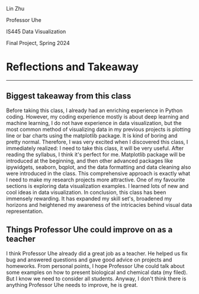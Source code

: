Lin Zhu

Professor Uhe

IS445 Data Visualization

Final Project, Spring 2024

# Reflections and Takeaway 

***********************************************************************
## Biggest takeaway from this class
Before taking this class, I already had an enriching experience in Python coding. However, my coding experience mostly is about deep learning and machine learning, I do not have experience in data visualization, but the most common method of visualizing data in my previous projects is plotting line or bar charts using the matplotlib package. It is kind of boring and pretty normal. Therefore, I was very excited when I discovered this class, I immediately realized: I need to take this class, it will be very useful. After reading the syllabus, I think it's perfect for me. Matplotlib package will be introduced at the beginning, and then other advanced packages like ipywidgets, seaborn, bqplot, and the data formatting and data cleaning also were introduced in the class. This comprehensive approach is exactly what I need to make my research projects more attractive. One of my favourite sections is exploring data visualization examples. I learned lots of new and cool ideas in data visualization. In conclusion, this class has been immensely rewarding. It has expanded my skill set's, broadened my horizons and heightened my awareness of the intricacies behind visual data representation.

## Things Professor Uhe could improve on as a teacher
I think Professor Uhe already did a great job as a teacher. He helped us fix bug and answered questions and gave good advice on projects and homeworks. From personal points, I hope Professor Uhe could talk about some examples on how to present biological and chemical data (my filed). But I know we need to consider all students. Anyway, I don't think there is anything Professor Uhe needs to improve, he is great.


